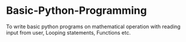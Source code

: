 # Basic-Python-Programming
To write basic python programs on mathematical operation with reading input from user, Looping statements, Functions etc.
